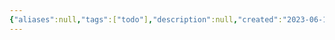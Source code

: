 ```yaml
---
{"aliases":null,"tags":["todo"],"description":null,"created":"2023-06-14T19:51:26","updated":"2023-07-15T21:33:03","title":"Resource Storage와 Database를 연동하는 방법에 대하여 알아봅니다.","dg-publish":true,"permalink":"/docs/Resource Storage와 Database를 연동하는 방법에 대하여 알아봅니다./","dgPassFrontmatter":true}
---
```


